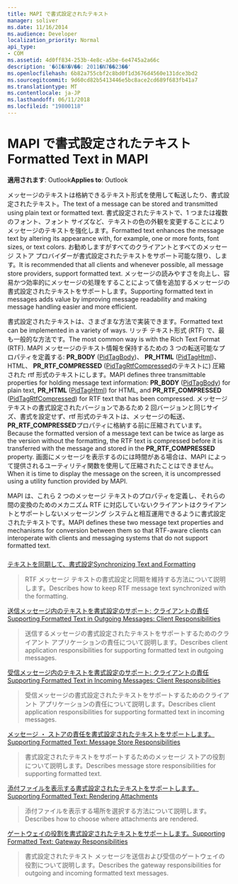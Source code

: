 ```yaml
---
title: MAPI で書式設定されたテキスト
manager: soliver
ms.date: 11/16/2014
ms.audience: Developer
localization_priority: Normal
api_type:
- COM
ms.assetid: 4d0ff834-253b-4e8c-a5be-6e4745a2a66c
description: '�ŏI�X�V��: 2011�N7��23��'
ms.openlocfilehash: 6b82a755cbf2c8bd0f1d3676d4560e131dce3bd2
ms.sourcegitcommit: 9d60cd82b5413446e5bc8ace2cd689f683fb41a7
ms.translationtype: MT
ms.contentlocale: ja-JP
ms.lasthandoff: 06/11/2018
ms.locfileid: "19800118"
---
```

# <a name="formatted-text-in-mapi"></a><span data-ttu-id="3f2fb-103">MAPI で書式設定されたテキスト</span><span class="sxs-lookup"><span data-stu-id="3f2fb-103">Formatted Text in MAPI</span></span>

  
  
<span data-ttu-id="3f2fb-104">**適用されます**: Outlook</span><span class="sxs-lookup"><span data-stu-id="3f2fb-104">**Applies to**: Outlook</span></span> 
  
<span data-ttu-id="3f2fb-105">メッセージのテキストは格納できるテキスト形式を使用して転送したり、書式設定されたテキスト。</span><span class="sxs-lookup"><span data-stu-id="3f2fb-105">The text of a message can be stored and transmitted using plain text or formatted text.</span></span> <span data-ttu-id="3f2fb-106">書式設定されたテキストで、1 つまたは複数のフォント、フォント サイズなど、テキストの色の外観を変更することによりメッセージのテキストを強化します。</span><span class="sxs-lookup"><span data-stu-id="3f2fb-106">Formatted text enhances the message text by altering its appearance with, for example, one or more fonts, font sizes, or text colors.</span></span> <span data-ttu-id="3f2fb-107">お勧めしますがすべてのクライアントとすべてのメッセージ ストア プロバイダーが書式設定されたテキストをサポート可能な限り、します。</span><span class="sxs-lookup"><span data-stu-id="3f2fb-107">It is recommended that all clients and whenever possible, all message store providers, support formatted text.</span></span> <span data-ttu-id="3f2fb-108">メッセージの読みやすさを向上し、容易かつ効率的にメッセージの処理をすることによって値を追加するメッセージの書式設定されたテキストをサポートします。</span><span class="sxs-lookup"><span data-stu-id="3f2fb-108">Supporting formatted text in messages adds value by improving message readability and making message handling easier and more efficient.</span></span>
  
<span data-ttu-id="3f2fb-109">書式設定されたテキストは、さまざまな方法で実装できます。</span><span class="sxs-lookup"><span data-stu-id="3f2fb-109">Formatted text can be implemented in a variety of ways.</span></span> <span data-ttu-id="3f2fb-110">リッチ テキスト形式 (RTF) で、最も一般的な方法です。</span><span class="sxs-lookup"><span data-stu-id="3f2fb-110">The most common way is with the Rich Text Format (RTF).</span></span> <span data-ttu-id="3f2fb-111">MAPI メッセージのテキスト情報を保持するための 3 つの転送可能なプロパティを定義する: **PR_BODY** ([PidTagBody](pidtagbody-canonical-property.md))、 **PR_HTML** ([PidTagHtml](pidtaghtml-canonical-property.md))、HTML、 **PR_RTF_COMPRESSED** ([PidTagRtfCompressed](pidtagrtfcompressed-canonical-property.md)のテキストに) 圧縮された rtf 形式のテキストにします。</span><span class="sxs-lookup"><span data-stu-id="3f2fb-111">MAPI defines three transmittable properties for holding message text information: **PR_BODY** ([PidTagBody](pidtagbody-canonical-property.md)) for plain text, **PR_HTML** ([PidTagHtml](pidtaghtml-canonical-property.md)) for HTML, and **PR_RTF_COMPRESSED** ([PidTagRtfCompressed](pidtagrtfcompressed-canonical-property.md)) for RTF text that has been compressed.</span></span> <span data-ttu-id="3f2fb-112">メッセージ テキストの書式設定されたバージョンであるため 2 回バージョンと同じサイズ、書式を設定せず、rtf 形式のテキストは、メッセージの転送、 **PR_RTF_COMPRESSED**プロパティに格納する前に圧縮されています。</span><span class="sxs-lookup"><span data-stu-id="3f2fb-112">Because the formatted version of a message text can be twice as large as the version without the formatting, the RTF text is compressed before it is transferred with the message and stored in the **PR_RTF_COMPRESSED** property.</span></span> <span data-ttu-id="3f2fb-113">画面にメッセージを表示するのには時間がある場合は、MAPI によって提供されるユーティリティ関数を使用して圧縮されたことはできません。</span><span class="sxs-lookup"><span data-stu-id="3f2fb-113">When it is time to display the message on the screen, it is uncompressed using a utility function provided by MAPI.</span></span> 
  
<span data-ttu-id="3f2fb-114">MAPI は、これら 2 つのメッセージ テキストのプロパティを定義し、それらの間の変換のためのメカニズム RTF に対応していないクライアントはクライアントとサポートしないメッセージング システムと相互運用できるように書式設定されたテキストです。</span><span class="sxs-lookup"><span data-stu-id="3f2fb-114">MAPI defines these two message text properties and mechanisms for conversion between them so that RTF-aware clients can interoperate with clients and messaging systems that do not support formatted text.</span></span>
  
### 

[<span data-ttu-id="3f2fb-115">テキストを同期して、書式設定</span><span class="sxs-lookup"><span data-stu-id="3f2fb-115">Synchronizing Text and Formatting</span></span>](synchronizing-text-and-formatting.md)
  
> <span data-ttu-id="3f2fb-116">RTF メッセージ テキストの書式設定と同期を維持する方法について説明します。</span><span class="sxs-lookup"><span data-stu-id="3f2fb-116">Describes how to keep RTF message text synchronized with the formatting.</span></span>
    
[<span data-ttu-id="3f2fb-117">送信メッセージ内のテキストを書式設定のサポート: クライアントの責任</span><span class="sxs-lookup"><span data-stu-id="3f2fb-117">Supporting Formatted Text in Outgoing Messages: Client Responsibilities</span></span>](supporting-formatted-text-in-outgoing-messages-client-responsibilities.md)
  
> <span data-ttu-id="3f2fb-118">送信するメッセージの書式設定されたテキストをサポートするためのクライアント アプリケーションの責任について説明します。</span><span class="sxs-lookup"><span data-stu-id="3f2fb-118">Describes client application responsibilities for supporting formatted text in outgoing messages.</span></span>
    
[<span data-ttu-id="3f2fb-119">受信メッセージ内のテキストを書式設定のサポート: クライアントの責任</span><span class="sxs-lookup"><span data-stu-id="3f2fb-119">Supporting Formatted Text in Incoming Messages: Client Responsibilities</span></span>](supporting-formatted-text-in-incoming-messages-client-responsibilities.md)
  
> <span data-ttu-id="3f2fb-120">受信メッセージの書式設定されたテキストをサポートするためのクライアント アプリケーションの責任について説明します。</span><span class="sxs-lookup"><span data-stu-id="3f2fb-120">Describes client application responsibilities for supporting formatted text in incoming messages.</span></span>
    
[<span data-ttu-id="3f2fb-121">メッセージ ・ ストアの責任を書式設定されたテキストをサポートします。</span><span class="sxs-lookup"><span data-stu-id="3f2fb-121">Supporting Formatted Text: Message Store Responsibilities</span></span>](supporting-formatted-text-message-store-responsibilities.md)
  
> <span data-ttu-id="3f2fb-122">書式設定されたテキストをサポートするためのメッセージ ストアの役割について説明します。</span><span class="sxs-lookup"><span data-stu-id="3f2fb-122">Describes message store responsibilities for supporting formatted text.</span></span>
    
[<span data-ttu-id="3f2fb-123">添付ファイルを表示する書式設定されたテキストをサポートします。</span><span class="sxs-lookup"><span data-stu-id="3f2fb-123">Supporting Formatted Text: Rendering Attachments</span></span>](supporting-formatted-text-rendering-attachments.md)
  
> <span data-ttu-id="3f2fb-124">添付ファイルを表示する場所を選択する方法について説明します。</span><span class="sxs-lookup"><span data-stu-id="3f2fb-124">Describes how to choose where attachments are rendered.</span></span>
    
[<span data-ttu-id="3f2fb-125">ゲートウェイの役割を書式設定されたテキストをサポートします。</span><span class="sxs-lookup"><span data-stu-id="3f2fb-125">Supporting Formatted Text: Gateway Responsibilities</span></span>](supporting-formatted-text-gateway-responsibilities.md)
  
> <span data-ttu-id="3f2fb-126">書式設定されたテキスト メッセージを送信および受信のゲートウェイの役割について説明します。</span><span class="sxs-lookup"><span data-stu-id="3f2fb-126">Describes the gateway responsibilities for outgoing and incoming formatted text messages.</span></span>
    

